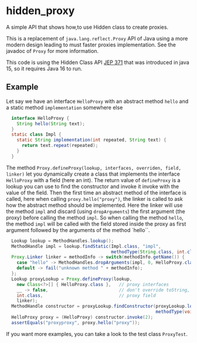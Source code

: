 # hidden_proxy
A simple API that shows how,to use Hidden class to create proxies.

This is a replacement of `java.lang.reflect.Proxy` API of Java using a more modern design leading to must faster proxies implementation. See the javadoc of `Proxy` for more information.
 
This code is using the Hidden Class API [JEP 371](https://openjdk.java.net/jeps/371) that was introduced in java 15,
so it requires Java 16 to run.

## Example

Let say we have an interface `HelloProxy` with an abstract method `hello` and a static method `implementation` somewhere else
```java
  interface HelloProxy {
    String hello(String text);
  }
  static class Impl {
    static String implementation(int repeated, String text) {
      return text.repeat(repeated);
    }
  }
```

The method `Proxy.defineProxy(lookup, interfaces, overriden, field, linker)` let you dynamically create a class
that implements the interface `HelloProxy` with a field (here an int).
The return value of `defineProxy` is a lookup you can use to find the constructor and
invoke it invoke with the value of the field.
Then the first time an abstract method of the interface is called, here when calling `proxy.hello("proxy")`,
the linker is called to ask how the abstract method should be implemented.
Here the linker will use the method `impl` and discard (using `dropArguments`) the first argument (the proxy)
before calling the method `impl`.
So when calling the method `hello`, the method `impl` will be called with the field stored inside the proxy
as first argument followed by the arguments of the method `hello``.
```java
  Lookup lookup = MethodHandles.lookup();
  MethodHandle impl = lookup.findStatic(Impl.class, "impl",
                                        methodType(String.class, int.class, String.class));
  Proxy.Linker linker = methodInfo -> switch(methodInfo.getName()) {
    case "hello" -> MethodHandles.dropArguments(impl, 0, HelloProxy.class);
    default -> fail("unknown method " + methodInfo);
  };
  Lookup proxyLookup = Proxy.defineProxy(lookup,
    new Class<?>[] { HelloProxy.class },   // proxy interfaces
    __ -> false,                           // don't override toString, equals and hashCode
    int.class,                             // proxy field
    linker);
  MethodHandle constructor = proxyLookup.findConstructor(proxyLookup.lookupClass(),
                                                         methodType(void.class, int.class));
  HelloProxy proxy = (HelloProxy) constructor.invoke(2);
  assertEquals("proxyproxy", proxy.hello("proxy"));
```

If you want more examples, you can take a look to the test class `ProxyTest`.

